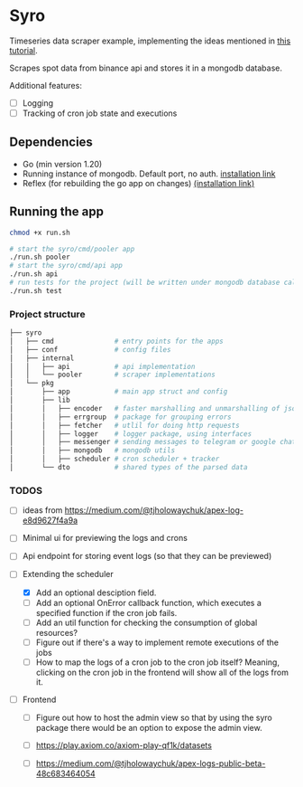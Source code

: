# Syro

Timeseries data scraper example, implementing the ideas mentioned in [this tutorial](https://tompston.pages.dev/writing/2024-06-29-everything-about-timeseries-data-scraping).

Scrapes spot data from binance api and stores it in a mongodb database.

Additional features:

- [ ] Logging
- [ ] Tracking of cron job state and executions

## Dependencies

- Go (min version 1.20)
- Running instance of mongodb. Default port, no auth. [installation link](https://www.mongodb.com/docs/manual/tutorial/install-mongodb-on-ubuntu/)
- Reflex (for rebuilding the go app on changes) [(installation link)](https://github.com/cespare/reflex)

## Running the app

```bash
chmod +x run.sh

# start the syro/cmd/pooler app
./run.sh pooler
# start the syro/cmd/api app
./run.sh api
# run tests for the project (will be written under mongodb database called `test`)
./run.sh test
```

### Project structure

```bash
├── syro
│   ├── cmd               # entry points for the apps
│   ├── conf              # config files
│   ├── internal
│   │   ├── api           # api implementation
│   │   └── pooler        # scraper implementations
│   └── pkg
│       ├── app           # main app struct and config
│       ├── lib
│       │   ├── encoder   # faster marshalling and unmarshalling of json
│       │   ├── errgroup  # package for grouping errors
│       │   ├── fetcher   # utlil for doing http requests
│       │   ├── logger    # logger package, using interfaces
│       │   ├── messenger # sending messages to telegram or google chat groups
│       │   ├── mongodb   # mongodb utils
│       │   ├── scheduler # cron scheduler + tracker
│       └── dto           # shared types of the parsed data
```

### TODOS

- [ ] ideas from https://medium.com/@tjholowaychuk/apex-log-e8d9627f4a9a
- [ ] Minimal ui for previewing the logs and crons
- [ ] Api endpoint for storing event logs (so that they can be previewed)
- [ ] Extending the scheduler
  - [x] Add an optional desciption field.
  - [ ] Add an optional OnError callback function, which executes a specified function if the cron job fails.
  - [ ] Add an util function for checking the consumption of global resources?
  - [ ] Figure out if there's a way to implement remote executions of the jobs
  - [ ] How to map the logs of a cron job to the cron job itself? Meaning, clicking on the cron job in the frontend will show all of the logs from it.
- [ ] Frontend

  - [ ] Figure out how to host the admin view so that by using the syro package there would be an option to expose the admin view.

  - [ ] https://play.axiom.co/axiom-play-qf1k/datasets
  - [ ] https://medium.com/@tjholowaychuk/apex-logs-public-beta-48c683464054
